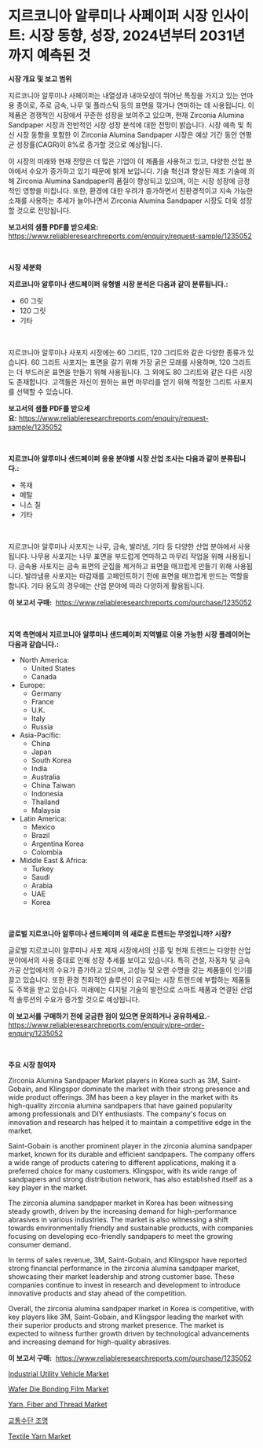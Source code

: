 <p><h1>지르코니아 알루미나 사페이퍼 시장 인사이트: 시장 동향, 성장, 2024년부터 2031년까지 예측된 것</h1></p><p><strong>시장 개요 및 보고 범위</strong></p>
<p><p>지르코니아 알루미나 사페이퍼는 내열성과 내마모성이 뛰어난 특징을 가지고 있는 연마용 종이로, 주로 금속, 나무 및 플라스틱 등의 표면을 깎거나 연마하는 데 사용됩니다. 이 제품은 경쟁적인 시장에서 꾸준한 성장을 보여주고 있으며, 현재 Zirconia Alumina Sandpaper 시장과 전반적인 시장 성장 분석에 대한 전망이 밝습니다. 시장 예측 및 최신 시장 동향을 포함한 이 Zirconia Alumina Sandpaper 시장은 예상 기간 동안 연평균 성장률(CAGR)이 8%로 증가할 것으로 예상됩니다.</p><p>이 시장의 미래와 현재 전망은 더 많은 기업이 이 제품을 사용하고 있고, 다양한 산업 분야에서 수요가 증가하고 있기 때문에 밝게 보입니다. 기술 혁신과 향상된 제조 기술에 의해 Zirconia Alumina Sandpaper의 품질이 향상되고 있으며, 이는 시장 성장에 긍정적인 영향을 미칩니다. 또한, 환경에 대한 우려가 증가하면서 친환경적이고 지속 가능한 소재를 사용하는 추세가 늘어나면서 Zirconia Alumina Sandpaper 시장도 더욱 성장할 것으로 전망됩니다.</p></p>
<p><strong>보고서의 샘플 PDF를 받으세요:</strong> <a href="https://www.reliableresearchreports.com/enquiry/request-sample/1235052">https://www.reliableresearchreports.com/enquiry/request-sample/1235052</a></p>
<p>&nbsp;</p>
<p><strong>시장 세분화</strong></p>
<p><strong>지르코니아 알루미나 샌드페이퍼 유형별 시장 분석은 다음과 같이 분류됩니다.:</strong></p>
<p><ul><li>60 그릿</li><li>120 그릿</li><li>기타</li></ul></p>
<p>&nbsp;</p>
<p><p>지르코니아 알루미나 사포지 시장에는 60 그리트, 120 그리트와 같은 다양한 종류가 있습니다. 60 그리트 사포지는 표면을 갈기 위해 가장 굵은 모래를 사용하며, 120 그리트는 더 부드러운 표면을 만들기 위해 사용됩니다. 그 외에도 80 그리트와 같은 다른 시장도 존재합니다. 고객들은 자신이 원하는 표면 마무리를 얻기 위해 적절한 그리트 사포지를 선택할 수 있습니다.</p></p>
<p><strong>보고서의 샘플 PDF를 받으세요:</strong>&nbsp;<a href="https://www.reliableresearchreports.com/enquiry/request-sample/1235052">https://www.reliableresearchreports.com/enquiry/request-sample/1235052</a></p>
<p>&nbsp;</p>
<p><strong> 지르코니아 알루미나 샌드페이퍼 응용 분야별 시장 산업 조사는 다음과 같이 분류됩니다.:</strong></p>
<p><ul><li>목재</li><li>메탈</li><li>니스 칠</li><li>기타</li></ul></p>
<p>&nbsp;</p>
<p><p>지르코니아 알루미나 사포지는 나무, 금속, 발라냄, 기타 등 다양한 산업 분야에서 사용됩니다. 나무용 사포지는 나무 표면을 부드럽게 연마하고 마무리 작업을 위해 사용됩니다. 금속용 사포지는 금속 표면의 군집을 제거하고 표면을 매끄럽게 만들기 위해 사용됩니다. 발라냄용 사포지는 마감재를 고페인트하기 전에 표면을 매끄럽게 만드는 역할을 합니다. 기타 용도의 경우에는 산업 분야에 따라 다양하게 활용됩니다.</p></p>
<p><strong>이 보고서 구매:</strong>&nbsp; <a href="https://www.reliableresearchreports.com/purchase/1235052">https://www.reliableresearchreports.com/purchase/1235052</a></p>
<p>&nbsp;</p>
<p><strong>지역 측면에서 지르코니아 알루미나 샌드페이퍼 지역별로 이용 가능한 시장 플레이어는 다음과 같습니다.:</strong></p>
<p><ul>
    <li>
        North America:
        <ul>
            <li>United States</li>
            <li>Canada</li>
        </ul>
    </li>
    <li>
        Europe:
        <ul>
            <li>Germany</li>
            <li>France</li>
            <li>U.K.</li>
            <li>Italy</li>
            <li>Russia</li>
        </ul>
    </li>
    <li>
        Asia-Pacific:
        <ul>
            <li>China</li>
            <li>Japan</li>
            <li>South Korea</li>
            <li>India</li>
            <li>Australia</li>
            <li>China Taiwan</li>
            <li>Indonesia</li>
            <li>Thailand</li>
            <li>Malaysia</li>
        </ul>
    </li>
    <li>
        Latin America:
        <ul>
            <li>Mexico</li>
            <li>Brazil</li>
            <li>Argentina Korea</li>
            <li>Colombia</li>
        </ul>
    </li>
    <li>
        Middle East & Africa:
        <ul>
            <li>Turkey</li>
            <li>Saudi</li>
            <li>Arabia</li>
            <li>UAE</li>
            <li>Korea</li>
        </ul>
    </li>
    </ul></p>
<p>&nbsp;</p>
<p><strong>글로벌 지르코니아 알루미나 샌드페이퍼 의 새로운 트렌드는 무엇입니까? 시장?</strong></p>
<p><p>글로벌 지르코니아 알루미나 사포 제재 시장에서의 신흥 및 현재 트렌드는 다양한 산업 분야에서의 사용 증대로 인해 성장 추세를 보이고 있습니다. 특히 건설, 자동차 및 금속 가공 산업에서의 수요가 증가하고 있으며, 고성능 및 오랜 수명을 갖는 제품들이 인기를 끌고 있습니다. 또한 환경 친화적인 솔루션이 요구되는 시장 트렌드에 부합하는 제품들도 주목을 받고 있습니다. 미래에는 디지털 기술의 발전으로 스마트 제품과 연결된 산업적 솔루션의 수요가 증가할 것으로 예상됩니다.</p></p>
<p><strong>이 보고서를 구매하기 전에 궁금한 점이 있으면 문의하거나 공유하세요.</strong>- <a href="https://www.reliableresearchreports.com/enquiry/pre-order-enquiry/1235052">https://www.reliableresearchreports.com/enquiry/pre-order-enquiry/1235052</a></p>
<p>&nbsp;</p>
<p><strong>주요 시장 참여자</strong></p>
<p><p>Zirconia Alumina Sandpaper Market players in Korea such as 3M, Saint-Gobain, and Klingspor dominate the market with their strong presence and wide product offerings. 3M has been a key player in the market with its high-quality zirconia alumina sandpapers that have gained popularity among professionals and DIY enthusiasts. The company's focus on innovation and research has helped it to maintain a competitive edge in the market.</p><p>Saint-Gobain is another prominent player in the zirconia alumina sandpaper market, known for its durable and efficient sandpapers. The company offers a wide range of products catering to different applications, making it a preferred choice for many customers. Klingspor, with its wide range of sandpapers and strong distribution network, has also established itself as a key player in the market.</p><p>The zirconia alumina sandpaper market in Korea has been witnessing steady growth, driven by the increasing demand for high-performance abrasives in various industries. The market is also witnessing a shift towards environmentally friendly and sustainable products, with companies focusing on developing eco-friendly sandpapers to meet the growing consumer demand.</p><p>In terms of sales revenue, 3M, Saint-Gobain, and Klingspor have reported strong financial performance in the zirconia alumina sandpaper market, showcasing their market leadership and strong customer base. These companies continue to invest in research and development to introduce innovative products and stay ahead of the competition.</p><p>Overall, the zirconia alumina sandpaper market in Korea is competitive, with key players like 3M, Saint-Gobain, and Klingspor leading the market with their superior products and strong market presence. The market is expected to witness further growth driven by technological advancements and increasing demand for high-quality abrasives.</p></p>
<p><strong>이 보고서 구매:</strong>&nbsp;&nbsp;<a href="https://www.reliableresearchreports.com/purchase/1235052">https://www.reliableresearchreports.com/purchase/1235052</a></p>
<p><p><a href="https://issuu.com/reportprime-2/docs/industrial-utility-vehicle-market-size-2030.pptx">Industrial Utility Vehicle Market</a></p><p><a href="https://github.com/okotobwrhuteie/Market-Research-Report-List-1/blob/main/wafer-die-bonding-film-market.md">Wafer Die Bonding Film Market</a></p><p><a href="https://flame-sidecar-702.notion.site/Yarn-Fiber-and-Thread-Market-Size-and-Growth-Market-Segmentation-Regional-and-Country-Breakdowns--b06941fd406f43f2abc7f8c83b5e14e8">Yarn, Fiber and Thread Market</a></p><p><a href="https://github.com/lkwggful07722/Market-Research-Report-List-1/blob/main/779722411897.md">교통수단 조명</a></p><p><a href="https://pretty-mail-caf.notion.site/Textile-Yarn-Market-Size-Reflecting-a-Forecast-Till-2031-Market-By-Type-By-Application-and-By-Geog-73f485c4818f4e1b8086b50ffbc1446a">Textile Yarn Market</a></p></p>
